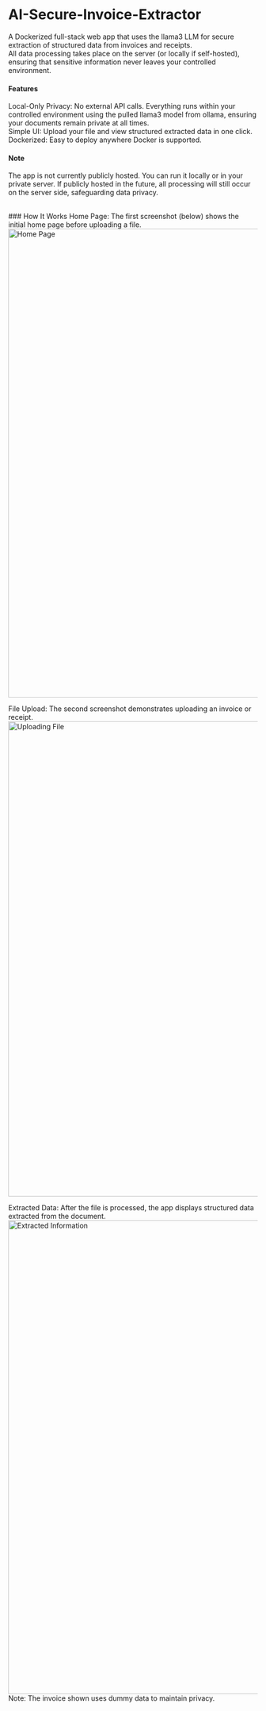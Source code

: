 # AI-Secure-Invoice-Extractor
A Dockerized full-stack web app that uses the llama3 LLM for secure extraction of structured data from invoices and receipts.<br>All data processing takes place on the server (or locally if self-hosted), ensuring that sensitive information never leaves your controlled environment.<br>

#### Features
Local-Only Privacy: No external API calls. Everything runs within your controlled environment using the pulled llama3 model from ollama, ensuring your documents remain private at all times.<br>
Simple UI: Upload your file and view structured extracted data in one click.<br>
Dockerized: Easy to deploy anywhere Docker is supported.<br>

#### Note 
The app is not currently publicly hosted. You can run it locally or in your private server. If publicly hosted in the future, all processing will still occur on the server side, safeguarding data privacy.<br>

<br/>
### How It Works
Home Page: The first screenshot (below) shows the initial home page before uploading a file.
<img width="945" alt="Home Page" src="https://github.com/user-attachments/assets/d77fff68-657a-4547-90a0-1dd12e7cdbce" />

File Upload: The second screenshot demonstrates uploading an invoice or receipt.
<img width="958" alt="Uploading File" src="https://github.com/user-attachments/assets/df3f8824-e124-461b-90aa-2bae3e355c98" />

Extracted Data: After the file is processed, the app displays structured data extracted from the document.
<img width="955" alt="Extracted Information" src="https://github.com/user-attachments/assets/2da132f7-dff2-4353-8f1d-2aa54800bfd7" />
<br/>
Note: The invoice shown uses dummy data to maintain privacy.
